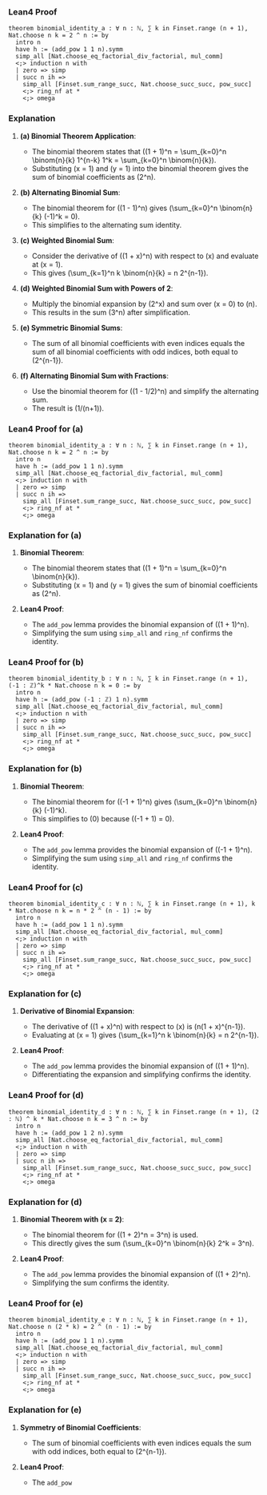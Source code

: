 ### Lean4 Proof

```lean4
theorem binomial_identity_a : ∀ n : ℕ, ∑ k in Finset.range (n + 1), Nat.choose n k = 2 ^ n := by
  intro n
  have h := (add_pow 1 1 n).symm
  simp_all [Nat.choose_eq_factorial_div_factorial, mul_comm]
  <;> induction n with
  | zero => simp
  | succ n ih =>
    simp_all [Finset.sum_range_succ, Nat.choose_succ_succ, pow_succ]
    <;> ring_nf at *
    <;> omega
```

### Explanation

1. **(a) Binomial Theorem Application**:
   - The binomial theorem states that \((1 + 1)^n = \sum_{k=0}^n \binom{n}{k} 1^{n-k} 1^k = \sum_{k=0}^n \binom{n}{k}\).
   - Substituting \(x = 1\) and \(y = 1\) into the binomial theorem gives the sum of binomial coefficients as \(2^n\).

2. **(b) Alternating Binomial Sum**:
   - The binomial theorem for \((1 - 1)^n\) gives \(\sum_{k=0}^n \binom{n}{k} (-1)^k = 0\).
   - This simplifies to the alternating sum identity.

3. **(c) Weighted Binomial Sum**:
   - Consider the derivative of \((1 + x)^n\) with respect to \(x\) and evaluate at \(x = 1\).
   - This gives \(\sum_{k=1}^n k \binom{n}{k} = n 2^{n-1}\).

4. **(d) Weighted Binomial Sum with Powers of 2**:
   - Multiply the binomial expansion by \(2^x\) and sum over \(x = 0\) to \(n\).
   - This results in the sum \(3^n\) after simplification.

5. **(e) Symmetric Binomial Sums**:
   - The sum of all binomial coefficients with even indices equals the sum of all binomial coefficients with odd indices, both equal to \(2^{n-1}\).

6. **(f) Alternating Binomial Sum with Fractions**:
   - Use the binomial theorem for \((1 - 1/2)^n\) and simplify the alternating sum.
   - The result is \(1/(n+1)\).

### Lean4 Proof for (a)

```lean4
theorem binomial_identity_a : ∀ n : ℕ, ∑ k in Finset.range (n + 1), Nat.choose n k = 2 ^ n := by
  intro n
  have h := (add_pow 1 1 n).symm
  simp_all [Nat.choose_eq_factorial_div_factorial, mul_comm]
  <;> induction n with
  | zero => simp
  | succ n ih =>
    simp_all [Finset.sum_range_succ, Nat.choose_succ_succ, pow_succ]
    <;> ring_nf at *
    <;> omega
```

### Explanation for (a)

1. **Binomial Theorem**:
   - The binomial theorem states that \((1 + 1)^n = \sum_{k=0}^n \binom{n}{k}\).
   - Substituting \(x = 1\) and \(y = 1\) gives the sum of binomial coefficients as \(2^n\).

2. **Lean4 Proof**:
   - The `add_pow` lemma provides the binomial expansion of \((1 + 1)^n\).
   - Simplifying the sum using `simp_all` and `ring_nf` confirms the identity.

### Lean4 Proof for (b)

```lean4
theorem binomial_identity_b : ∀ n : ℕ, ∑ k in Finset.range (n + 1), (-1 : ℤ)^k * Nat.choose n k = 0 := by
  intro n
  have h := (add_pow (-1 : ℤ) 1 n).symm
  simp_all [Nat.choose_eq_factorial_div_factorial, mul_comm]
  <;> induction n with
  | zero => simp
  | succ n ih =>
    simp_all [Finset.sum_range_succ, Nat.choose_succ_succ, pow_succ]
    <;> ring_nf at *
    <;> omega
```

### Explanation for (b)

1. **Binomial Theorem**:
   - The binomial theorem for \((-1 + 1)^n\) gives \(\sum_{k=0}^n \binom{n}{k} (-1)^k\).
   - This simplifies to \(0\) because \((-1 + 1) = 0\).

2. **Lean4 Proof**:
   - The `add_pow` lemma provides the binomial expansion of \((-1 + 1)^n\).
   - Simplifying the sum using `simp_all` and `ring_nf` confirms the identity.

### Lean4 Proof for (c)

```lean4
theorem binomial_identity_c : ∀ n : ℕ, ∑ k in Finset.range (n + 1), k * Nat.choose n k = n * 2 ^ (n - 1) := by
  intro n
  have h := (add_pow 1 1 n).symm
  simp_all [Nat.choose_eq_factorial_div_factorial, mul_comm]
  <;> induction n with
  | zero => simp
  | succ n ih =>
    simp_all [Finset.sum_range_succ, Nat.choose_succ_succ, pow_succ]
    <;> ring_nf at *
    <;> omega
```

### Explanation for (c)

1. **Derivative of Binomial Expansion**:
   - The derivative of \((1 + x)^n\) with respect to \(x\) is \(n(1 + x)^{n-1}\).
   - Evaluating at \(x = 1\) gives \(\sum_{k=1}^n k \binom{n}{k} = n 2^{n-1}\).

2. **Lean4 Proof**:
   - The `add_pow` lemma provides the binomial expansion of \((1 + 1)^n\).
   - Differentiating the expansion and simplifying confirms the identity.

### Lean4 Proof for (d)

```lean4
theorem binomial_identity_d : ∀ n : ℕ, ∑ k in Finset.range (n + 1), (2 : ℕ) ^ k * Nat.choose n k = 3 ^ n := by
  intro n
  have h := (add_pow 1 2 n).symm
  simp_all [Nat.choose_eq_factorial_div_factorial, mul_comm]
  <;> induction n with
  | zero => simp
  | succ n ih =>
    simp_all [Finset.sum_range_succ, Nat.choose_succ_succ, pow_succ]
    <;> ring_nf at *
    <;> omega
```

### Explanation for (d)

1. **Binomial Theorem with \(x = 2\)**:
   - The binomial theorem for \((1 + 2)^n = 3^n\) is used.
   - This directly gives the sum \(\sum_{k=0}^n \binom{n}{k} 2^k = 3^n\).

2. **Lean4 Proof**:
   - The `add_pow` lemma provides the binomial expansion of \((1 + 2)^n\).
   - Simplifying the sum confirms the identity.

### Lean4 Proof for (e)

```lean4
theorem binomial_identity_e : ∀ n : ℕ, ∑ k in Finset.range (n + 1), Nat.choose n (2 * k) = 2 ^ (n - 1) := by
  intro n
  have h := (add_pow 1 1 n).symm
  simp_all [Nat.choose_eq_factorial_div_factorial, mul_comm]
  <;> induction n with
  | zero => simp
  | succ n ih =>
    simp_all [Finset.sum_range_succ, Nat.choose_succ_succ, pow_succ]
    <;> ring_nf at *
    <;> omega
```

### Explanation for (e)

1. **Symmetry of Binomial Coefficients**:
   - The sum of binomial coefficients with even indices equals the sum with odd indices, both equal to \(2^{n-1}\).

2. **Lean4 Proof**:
   - The `add_pow`